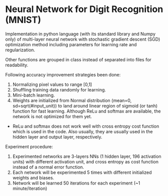 # Neural Network for Digit Recognition (MNIST)

Implementation in python language (with its standard library and Numpy only) of multi-layer neural network with stochastic gradient descent (SGD) optimization method including parameters for learning rate and regularization.

Other functions are grouped in class instead of separated into files for readability.

Following accuracy improvement strategies been done:
1. Normalizing pixel values to range [0,1]
2. Shuffling training data randomly for learning.
3. Mini-batch learning.
4. Weights are initialized from Normal distribution (mean=0, sd=sqrt(#input_unit)) to land around linear region of sigmoid (or tanh) function for fast learning.
   Although ReLu and softmax are available, the network is not optimized for them yet.

* ReLu and softmax does not work well with cross entropy cost function which is used in the code.
  Also usually, they are usually used in the hidden layer and output layer, respectively.

Experiment procedure:
1. Experimented networks are 3-layers NNs (1 hidden layer, 196 activation units) with different activation unit, and cross entropy as cost function instead of a normal error function.
2. Each network will be experimented 5 times with different initialized weights and biases.
3. Network will be learned 50 iterations for each experiment (~1 minute/iteration)
